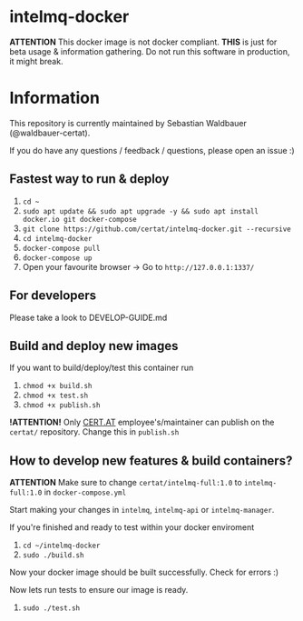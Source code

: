 # intelmq-docker

**ATTENTION** This docker image is not docker compliant. **THIS** is just for beta usage & information gathering.
Do not run this software in production, it might break.

# Information
This repository is currently maintained by Sebastian Waldbauer (@waldbauer-certat).

If you do have any questions / feedback / questions, please open an issue :)

## Fastest way to run & deploy

1. `cd ~`
0. `sudo apt update && sudo apt upgrade -y && sudo apt install docker.io git docker-compose`
0. `git clone https://github.com/certat/intelmq-docker.git --recursive`
0. `cd intelmq-docker`
0. `docker-compose pull`
2. `docker-compose up`
3. Open your favourite browser -> Go to `http://127.0.0.1:1337/`

## For developers

Please take a look to DEVELOP-GUIDE.md


## Build and deploy new images

If you want to build/deploy/test this container run
1. `chmod +x build.sh`
0. `chmod +x test.sh`
0. `chmod +x publish.sh`

**!ATTENTION!** Only [CERT.AT](https://cert.at/) employee's/maintainer can publish on the `certat/` repository. Change this in `publish.sh`

## How to develop new features & build containers?
**ATTENTION** Make sure to change `certat/intelmq-full:1.0` to `intelmq-full:1.0` in `docker-compose.yml`

Start making your changes in `intelmq`, `intelmq-api` or `intelmq-manager`.

If you're finished and ready to test within your docker enviroment
1. `cd ~/intelmq-docker`
0. `sudo ./build.sh`

Now your docker image should be built successfully. Check for errors :)

Now lets run tests to ensure our image is ready.

1. `sudo ./test.sh`
